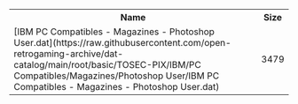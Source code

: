<table>
<tr><th>Name</th><th>Size</th></tr>
<tr><td>
[IBM PC Compatibles - Magazines - Photoshop User.dat](https://raw.githubusercontent.com/open-retrogaming-archive/dat-catalog/main/root/basic/TOSEC-PIX/IBM/PC Compatibles/Magazines/Photoshop User/IBM PC Compatibles - Magazines - Photoshop User.dat)
</td><td>3479</td></tr>
</table>
